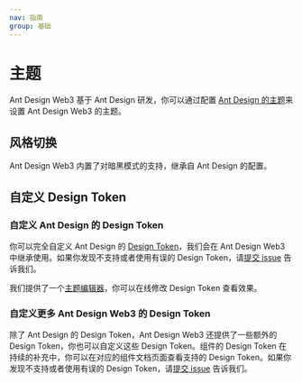 ```yaml
---
nav: 指南
group: 基础
---
```


# 主题

Ant Design Web3 基于 Ant Design 研发，你可以通过配置 [Ant Design 的主题](https://ant.design/docs/react/customize-theme-cn)来设置 Ant Design Web3 的主题。

## 风格切换

Ant Design Web3 内置了对暗黑模式的支持，继承自 Ant Design 的配置。

<code src="./demos/theme.tsx"></code>

## 自定义 Design Token

### 自定义 Ant Design 的 Design Token

你可以完全自定义 Ant Design 的 [Design Token](https://ant.design/docs/react/customize-theme-cn#%E4%BF%AE%E6%94%B9%E7%BB%84%E4%BB%B6%E5%8F%98%E9%87%8F)，我们会在 Ant Design Web3 中继承使用。如果你发现不支持或者使用有误的 Design Token，请[提交 issue](https://github.com/ant-design/ant-design-web3/issues) 告诉我们。

我们提供了一个[主题编辑器](/theme-editor-cn)，你可以在线修改 Design Token 查看效果。

<code src="./demos/custom-token.tsx"></code>

### 自定义更多 Ant Design Web3 的 Design Token

除了 Ant Design 的 Design Token，Ant Design Web3 还提供了一些额外的 Design Token，你也可以自定义这些 Design Token。组件的 Design Token 在持续的补充中，你可以在对应的组件文档页面查看支持的 Design Token。如果你发现不支持或者使用有误的 Design Token，请[提交 issue](https://github.com/ant-design/ant-design-web3/issues) 告诉我们。

<code src="./demos/custom-token-web3.tsx"></code>

